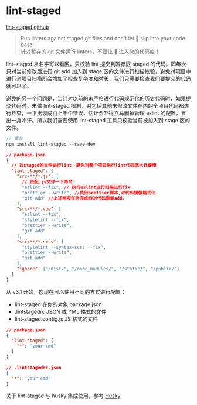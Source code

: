 # lint-staged

[lint-staged github](https://github.com/okonet/lint-staged)

> Run linters against staged git files and don't let 💩 slip into your code base!<br>针对暂存的 git 文件运行 linters，不要让 💩 进入您的代码库！

lint-staged 从名字可以看区，只校验 lint 提交到暂存区 staged 的代码。即每次只对当前修改后进行 git add 加入到 stage 区的文件进行扫描校验，避免对项目中进行全项目扫描所会增加了检查复杂度和时长，我们只需要检查我们要提交的代码就可以了。

避免的另一个问题是，当针对以前的未严格进行代码规范化的历史代码时，如果提交代码时，未做 lint-staged 限制，对包括其他未修改文件在内的全项目代码都进行检查，一下出现成百上千个错误，估计会吓得立马删掉管理 eslint 的配置，冒出一身冷汗。所以我们需要使用 lint-staged 工具只校验当前被加入到 stage 区的文件。

```js
// 安装
npm install lint-staged --save-dev
```

```json
// package.json
{
  // 对staged的文件进行lint，避免对整个项目进行lint代码庞大且缓慢
  "lint-staged": {
    "src/**/*.js": [
      // 匹配.js文件一下命令
      "eslint --fix", // 执行eslint进行扫描进行fix
      "prettier --write", //执行prettier脚本,对代码镜像格式化
      "git add" //上述两项任务完成后对代码重新add。
    ],
    "src/**/*.vue": [
      "eslint --fix",
      "stylelint --fix",
      "prettier --write",
      "git add"
    ],
    "src/**/*.scss": [
      "stylelint --syntax=scss --fix",
      "prettier --write",
      "git add"
    ],
    "ignore": ["/dist/", "/node_modules/", "/static/", "/public/"]
  }
}
```

从 v3.1 开始，您现在可以使用不同的方式进行配置：

- lint-staged 在你的对象 package.json
- .lintstagedrc JSON 或 YML 格式的文件
- lint-staged.config.js JS 格式的文件

```json
// package.json
{
  "lint-staged": {
    "*": "your-cmd"
  }
}
```

```json
// .lintstagedrc.json
{
  "*": "your-cmd"
}
```

关于 lint-staged 与 husky 集成使用，参考 [Husky](/FE-Engineering/Lint/Husky.html)
